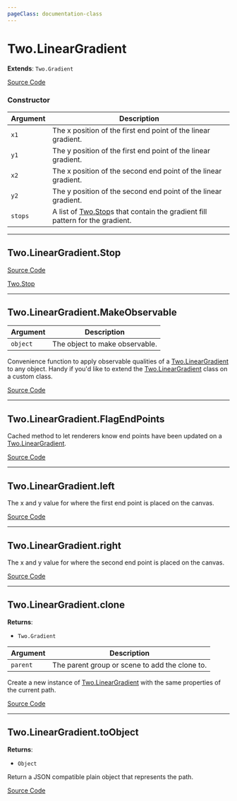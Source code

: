 ```yaml
---
pageClass: documentation-class
---
```


# Two.LinearGradient


<div class="extends">

__Extends__: `Two.Gradient`

</div>





<div class="meta">

  [Source Code](https://github.com/jonobr1/two.js/blob/dev/src/effects/linear-gradient.js#L8)

</div>



### Constructor


| Argument | Description |
| ---- | ----------- |
|  `x1`  | The x position of the first end point of the linear gradient. |
|  `y1`  | The y position of the first end point of the linear gradient. |
|  `x2`  | The x position of the second end point of the linear gradient. |
|  `y2`  | The y position of the second end point of the linear gradient. |
|  `stops`  | A list of [Two.Stop](/documentation/stop)s that contain the gradient fill pattern for the gradient. |



---

<div class="static member ">

## Two.LinearGradient.Stop















<div class="meta">

  [Source Code](https://github.com/jonobr1/two.js/blob/dev/src/effects/linear-gradient.js#L55)

</div>





<div class="see">

[Two.Stop](/documentation/stop)

</div>


</div>



---

<div class="static function ">

## Two.LinearGradient.MakeObservable










<div class="params">

| Argument | Description |
| ---- | ----------- |
|  `object`  | The object to make observable. |
</div>




<div class="description">

Convenience function to apply observable qualities of a [Two.LinearGradient](/documentation/lineargradient) to any object. Handy if you'd like to extend the [Two.LinearGradient](/documentation/lineargradient) class on a custom class.

</div>



<div class="meta">

  [Source Code](https://github.com/jonobr1/two.js/blob/dev/src/effects/linear-gradient.js#L61)

</div>






</div>



---

<div class="static function ">

## Two.LinearGradient.FlagEndPoints













<div class="description">

Cached method to let renderers know end points have been updated on a [Two.LinearGradient](/documentation/lineargradient).

</div>



<div class="meta">

  [Source Code](https://github.com/jonobr1/two.js/blob/dev/src/effects/linear-gradient.js#L71)

</div>






</div>



---

<div class="instance member ">

## Two.LinearGradient.left








<div class="properties">

The x and y value for where the first end point is placed on the canvas.

</div>








<div class="meta">

  [Source Code](https://github.com/jonobr1/two.js/blob/dev/src/effects/linear-gradient.js#L27)

</div>






</div>



---

<div class="instance member ">

## Two.LinearGradient.right








<div class="properties">

The x and y value for where the second end point is placed on the canvas.

</div>








<div class="meta">

  [Source Code](https://github.com/jonobr1/two.js/blob/dev/src/effects/linear-gradient.js#L32)

</div>






</div>



---

<div class="instance function ">

## Two.LinearGradient.clone




<div class="returns">

__Returns__:



+ `Two.Gradient`




</div>







<div class="params">

| Argument | Description |
| ---- | ----------- |
|  `parent`  | The parent group or scene to add the clone to. |
</div>




<div class="description">

Create a new instance of [Two.LinearGradient](/documentation/lineargradient) with the same properties of the current path.

</div>



<div class="meta">

  [Source Code](https://github.com/jonobr1/two.js/blob/dev/src/effects/linear-gradient.js#L93)

</div>






</div>



---

<div class="instance function ">

## Two.LinearGradient.toObject




<div class="returns">

__Returns__:



+ `Object`




</div>










<div class="description">

Return a JSON compatible plain object that represents the path.

</div>



<div class="meta">

  [Source Code](https://github.com/jonobr1/two.js/blob/dev/src/effects/linear-gradient.js#L121)

</div>






</div>


